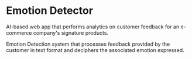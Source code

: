 # Emotion Detector 
AI-based web app that performs analytics on customer feedback for an e-commerce company's signature products.

Emotion Detection system that processes feedback provided by the customer in text format and deciphers the associated emotion expressed.